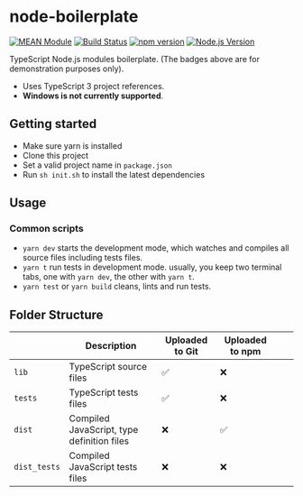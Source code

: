 # node-boilerplate

[![MEAN Module](https://img.shields.io/badge/MEAN%20Module-TypeScript-blue.svg?style=flat-square)](https://github.com/mgenware/MEAN-Module)
[![Build Status](https://img.shields.io/travis/mgenware/layit.svg?style=flat-square&label=Build+Status)](https://travis-ci.org/mgenware/layit)
[![npm version](https://img.shields.io/npm/v/layit.svg?style=flat-square)](https://npmjs.com/package/layit)
[![Node.js Version](http://img.shields.io/node/v/layit.svg?style=flat-square)](https://nodejs.org/en/)

TypeScript Node.js modules boilerplate. (The badges above are for demonstration purposes only). 
* Uses TypeScript 3 project references.
* **Windows is not currently supported**.

## Getting started

* Make sure yarn is installed
* Clone this project
* Set a valid project name in `package.json`
* Run `sh init.sh` to install the latest dependencies

## Usage

### Common scripts
* `yarn dev` starts the development mode, which watches and compiles all source files including tests files.
* `yarn t` run tests in development mode. usually, you keep two terminal tabs, one with `yarn dev`, the other with `yarn t`.
* `yarn test` or `yarn build` cleans, lints and run tests.

## Folder Structure

|              | Description                                | Uploaded to Git | Uploaded to npm |   |   |
|--------------|--------------------------------------------|-----------------|-----------------|---|---|
| `lib`        | TypeScript source files                    | ✅               | ❌               |   |   |
| `tests`      | TypeScript tests files                     | ✅               | ❌               |   |   |
| `dist`       | Compiled JavaScript, type definition files | ❌               | ✅               |   |   |
| `dist_tests` | Compiled JavaScript tests files            | ❌               | ❌               |   |   |
